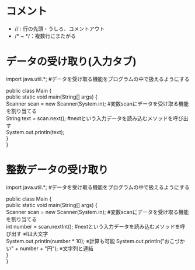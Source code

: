 # コメント  
* // : 行の先頭・うしろ、コメントアウト 
* /* ~ */：複数行にまたがる

# データの受け取り(入力タブ)
import java.util.*;  #データを受け取る機能をプログラムの中で扱えるようにする  
  
public class Main {  
    public static void main(String[] args) {  
        Scanner scan = new Scanner(System.in);  #変数scanにデータを受け取る機能を割り当てる  
        String text = scan.next();  #nextという入力データを読み込むメソッドを呼び出す  
        System.out.println(text);  
    }  
}  

# 整数データの受け取り
import java.util.*;  #データを受け取る機能をプログラムの中で扱えるようにする  
  
public class Main {  
    public static void main(String[] args) {  
        Scanner scan = new Scanner(System.in);  #変数scanにデータを受け取る機能を割り当てる  
        int number = scan.nextInt();  #nextという入力データを読み込むメソッドを呼び出す ※Iは大文字  
        System.out.println(number * 10);  ※計算も可能
        System.out.println("おこづかい" + number + "円"); ※文字列と連結  
    }  
}  
